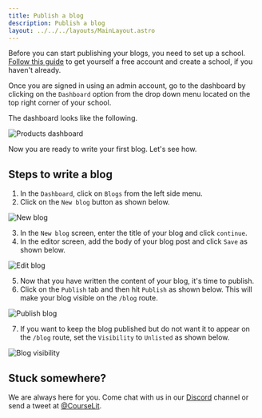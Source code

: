 ```yaml
---
title: Publish a blog
description: Publish a blog
layout: ../../../layouts/MainLayout.astro
---
```


Before you can start publishing your blogs, you need to set up a school. [Follow this guide](/en/schools/create) to get yourself a free account and create a school, if you haven't already.

Once you are signed in using an admin account, go to the dashboard by clicking on the `Dashboard` option from the drop down menu located on the top right corner of your school.

The dashboard looks like the following.

![Products dashboard](/assets/courses/product-dashboard.png)

Now you are ready to write your first blog. Let's see how.

## Steps to write a blog

1. In the `Dashboard`, click on `Blogs` from the left side menu.
2. Click on the `New blog` button as shown below.

![New blog](/assets/blog/new-blog.png)

3. In the `New blog` screen, enter the title of your blog and click `continue`.
4. In the editor screen, add the body of your blog post and click `Save` as shown below.

![Edit blog](/assets/blog/edit-blog.png)

5. Now that you have written the content of your blog, it's time to publish.
6. Click on the `Publish` tab and then hit `Publish` as shown below. This will make your blog visible on the `/blog` route.

![Publish blog](/assets/blog/publish-blog.png)

7. If you want to keep the blog published but do not want it to appear on the `/blog` route, set the `Visibility` to `Unlisted` as shown below.

![Blog visibility](/assets/blog/blog-visibility-unlisted.png)

## Stuck somewhere?

We are always here for you. Come chat with us in our <a href="https://discord.com/invite/GR4bQsN" target="_blank">Discord</a> channel or send a tweet at <a href="https://twitter.com/courselit" target="_blank">@CourseLit</a>.
